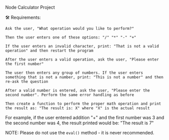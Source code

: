 Node Calculator Project

🛠 Requirements:

    Ask the user, "What operation would you like to perform?"
    
    Then the user enters one of these options: "/" "*" "-" "+"
    
    If the user enters an invalid character, print: "That is not a valid operation" and then restart the program
    
    After the user enters a valid operation, ask the user, "Please enter the first number"
    
    The user then enters any group of numbers. If the user enters something that is not a number, print: "This is not a number" and then re-ask the question
    
    After a valid number is entered, ask the user, "Please enter the second number". Perform the same error handling as before
    
    Then create a function to perform the proper math operation and print the result as: "The result is: X" where "X" is the actual result

For example, if the user entered addition "+" and the first number was 3 and the second number was 4, the result printed would be: "The result is 7"

NOTE: Please do not use the `eval()` method - it is never recommended.
